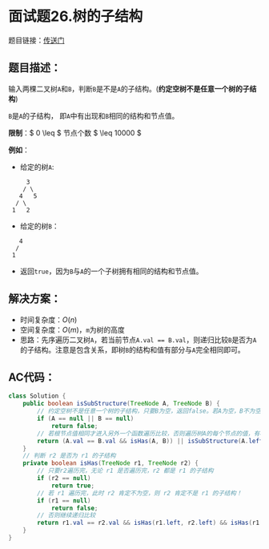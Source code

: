 # 面试题26.树的子结构
题目链接：[传送门](https://leetcode-cn.com/problems/shu-de-zi-jie-gou-lcof/)

## 题目描述：
输入两棵二叉树`A`和`B`，判断`B`是不是`A`的子结构。(**约定空树不是任意一个树的子结构**)

`B`是`A`的子结构， 即`A`中有出现和`B`相同的结构和节点值。

**限制**：$ 0 \leq $ 节点个数 $ \leq 10000 $

**例如**：
- 给定的树`A`:

```
     3
    / \
   4   5
  / \
 1   2
```

- 给定的树`B`：

```
   4 
  /
 1
```

- 返回`true`，因为`B`与`A`的一个子树拥有相同的结构和节点值。

## 解决方案：
- 时间复杂度：$O(n)$
- 空间复杂度：$O(m)$，`m`为树的高度
- 思路：先序遍历二叉树`A`，若当前节点`A.val == B.val`，则递归比较`B`是否为`A`的子结构。注意是包含关系，即树`B`的结构和值有部分与`A`完全相同即可。

## AC代码：
```java
class Solution {
	public boolean isSubStructure(TreeNode A, TreeNode B) {
		// 约定空树不是任意一个树的子结构，只要B为空，返回false。若A为空，B不为空，也返回false
		if (A == null || B == null)
			return false;
		// 若根节点值相同才进入另外一个函数遍历比较，否则遍历树A的每个节点的值，有相同就递归比较
		return (A.val == B.val && isHas(A, B)) || isSubStructure(A.left, B) || isSubStructure(A.right, B);
	}
	// 判断 r2 是否为 r1 的子结构
	private boolean isHas(TreeNode r1, TreeNode r2) {
		// 只要r2遍历完，无论 r1 是否遍历完，r2 都是 r1 的子结构
		if (r2 == null)
			return true;
		// 若 r1 遍历完，此时 r2 肯定不为空，则 r2 肯定不是 r1 的子结构！
		if (r1 == null)
			return false;
		// 否则继续递归比较
		return r1.val == r2.val && isHas(r1.left, r2.left) && isHas(r1.right, r2.right);
	}
}
```

